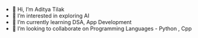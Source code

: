 - 👋 Hi, I’m Aditya Tilak
- 👀 I’m interested in exploring AI
- 🌱 I’m currently learning DSA, App Development
- 💞️ I’m looking to collaborate on Programming Languages - Python , Cpp

<!---
github-user-21/github-user-21 is a ✨ special ✨ repository because its `README.md` (this file) appears on your GitHub profile.
You can click the Preview link to take a look at your changes.
--->
